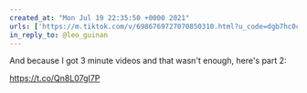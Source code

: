 ```yaml
---
created_at: "Mon Jul 19 22:35:50 +0000 2021"
urls: ['https://m.tiktok.com/v/6986769727070850310.html?u_code=dgb7hc0c292c98&preview_pb=0&language=en&_d=dgb7hc0d9ai58i&share_item_id=6986769727070850310&source=h5_m&timestamp=1626734100&user_id=6913909150120870918&sec_user_id=MS4wLjABAAAArSdgLPYoK5FBiHriFe_fyMhiYRHsRJ_PO_V25XM4wYCYt4zHDf89cw1fZrJcrZfr&utm_source=copy&utm_campaign=client_share&utm_medium=android&share_iid=6986262479249819398&share_link_id=1ef58545-6ce0-49e9-b020-6612adc62181&share_app_id=1233']
in_reply_to: @leo_guinan
---
```


And because I got 3 minute videos and that wasn't enough, here's part 2:

https://t.co/Qn8L07gI7P